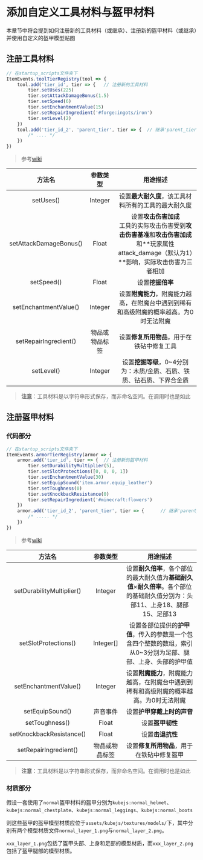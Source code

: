 # 添加自定义工具材料与盔甲材料
本章节中将会提到如何注册新的工具材料（或继承）、注册新的盔甲材料（或继承）并使用自定义的盔甲模型贴图

## 注册工具材料
```js
// 在startup_scripts文件夹下
ItemEvents.toolTierRegistry(tool => {
    tool.add('tier_id', tier => {   // 注册新的工具材料
        tier.setUses(225)
        tier.setAttackDamageBonus(1.5)
        tier.setSpeed(6)
        tier.setEnchantmentValue(15)
        tier.setRepairIngredient('#forge:ingots/iron')
        tier.setLevel(2)
    })
    tool.add('tier_id_2', 'parent_tier', tier => {  // 继承'parent_tier'工具材料并注册新的工具材料
        /* .... */
    })
})
```

> 参考[wiki](https://zh.minecraft.wiki/w/工具材料)

|方法名                 |参数类型          |用途描述|
|:---:                 |:-----:          |:-----:|
|setUses()             |Integer          |设置**最大耐久度**，该工具材料所有的工具的最大耐久度|
|setAttackDamageBonus()|Float            |设置**攻击伤害加成**<br>工具的实际攻击伤害受到**攻击伤害基准**和**攻击伤害加成**和**玩家属性attack_damage（默认为1）**影响，实际攻击伤害为三者相加|
|setSpeed()            |Float            |设置**挖掘倍率**|
|setEnchantmentValue() |Integer          |设置**附魔能力**，附魔能力越高，在附魔台中遇到到稀有和高级附魔的概率越高。为0时无法附魔|
|setRepairIngredient() |物品或物品标签     |设置**修复所用物品**，用于在铁砧中修复工具|
|setLevel()            |Integer          |设置**挖掘等级**，0~4分别为：木质/金质、石质、铁质、钻石质、下界合金质|

> **注意**：工具材料是以字符串形式保存，而非命名空间。在调用时也是如此

## 注册盔甲材料

### 代码部分
```js
// 在startup_scripts文件夹下
ItemEvents.armorTierRegistry(armor => {
    armor.add('tier_id', tier => {  // 注册新的盔甲材料
        tier.setDurabilityMultiplier(5),
        tier.setSlotProtections([0, 0, 0, 1])
        tier.setEnchantmentValue(30)
        tier.setEquipSound('item.armor.equip_leather')
        tier.setToughness(0)
        tier.setKnockbackResistance(0)
        tier.setRepairIngredient('#minecraft:flowers')
    })
    armor.add('tier_id_2', 'parent_tier', tier => {      // 继承'parent_tier'盔甲材料并注册新的盔甲材料
        /* ..... */
    })
})
```

> 参考[wiki](https://zh.minecraft.wiki/w/盔甲材料)

|方法名                    |参数类型          |用途描述|
|:---:                    |:-----:          |:-----:|
|setDurabilityMultiplier()|Integer          |设置**耐久倍率**，各个部位的最大耐久值为**基础耐久值**×**耐久倍率**。各个部位的基础耐久值分别为：头部11、上身18、腿部15、足部13|
|setSlotProtections()     |Integer[]        |设置各部位提供的**护甲值**，传入的参数是一个包含四个整数的数组，索引从0~3分别为足部、腿部、上身、头部的护甲值|
|setEnchantmentValue()    |Integer          |设置**附魔能力**，附魔能力越高，在附魔台中遇到到稀有和高级附魔的概率越高。为0时无法附魔|
|setEquipSound()          |声音事件          |设置**护甲穿戴上时的声音**|
|setToughness()           |Float            |设置**盔甲韧性**|
|setKnockbackResistance() |Float            |设置**击退抗性**|
|setRepairIngredient()    |物品或物品标签     |设置**修复所用物品**，用于在铁砧中修复盔甲|

> **注意**：工具材料是以字符串形式保存，而非命名空间。在调用时也是如此

### 材质部分

假设一套使用了`normal`盔甲材料的盔甲分别为`kubejs:normal_helmet`、`kubejs:normal_chestplate`、`kubejs:normal_leggings`、`kubejs:normal_boots`

则这些盔甲的盔甲模型材质应位于`assets/kubejs/textures/models/`下，其中分别有两个模型材质文件`normal_layer_1.png`与`normal_layer_2.png`。

`xxx_layer_1.png`包括了盔甲头部、上身和足部的模型材质，而`xxx_layer_2.png`包括了盔甲腿部的模型材质。